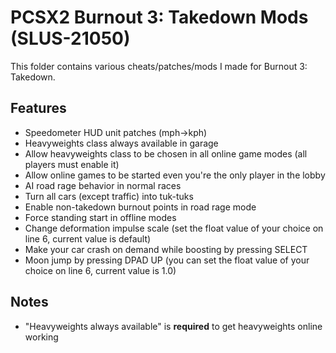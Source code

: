 # PCSX2 Burnout 3: Takedown Mods (SLUS-21050)

This folder contains various cheats/patches/mods I made for Burnout 3: Takedown.

## Features
- Speedometer HUD unit patches (mph->kph)
- Heavyweights class always available in garage
- Allow heavyweights class to be chosen in all online game modes (all players must enable it)
- Allow online games to be started even you're the only player in the lobby
- AI road rage behavior in normal races
- Turn all cars (except traffic) into tuk-tuks
- Enable non-takedown burnout points in road rage mode
- Force standing start in offline modes
- Change deformation impulse scale (set the float value of your choice on line 6, current value is default)
- Make your car crash on demand while boosting by pressing SELECT
- Moon jump by pressing DPAD UP (you can set the float value of your choice on line 6, current value is 1.0)

## Notes
- "Heavyweights always available" is **required** to get heavyweights online working
